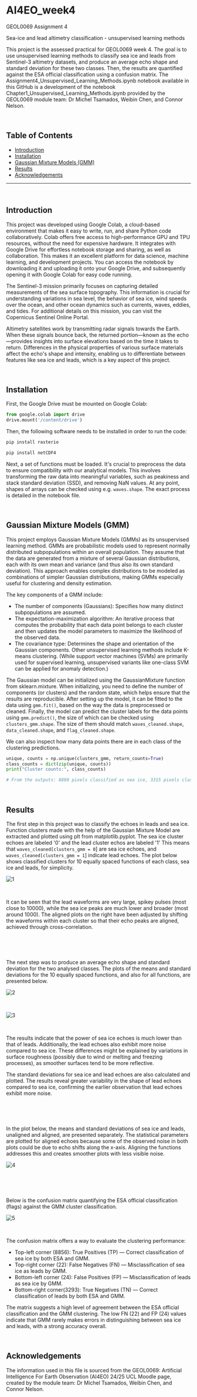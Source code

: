 # AI4EO_week4
GEOL0069 Assignment 4

Sea-ice and lead altimetry classification - unsupervised learning methods

This project is the assessed practical for GEOL0069 week 4. The goal is to use unsupervised learning methods to classify sea ice and leads from Sentinel-3 altimetry datasets, and produce an average echo shape and standard deviation for these two classes. Then, the results are quantified against the ESA official classification using a confusion matrix. The Assignment4_Unsupervised_Learning_Methods.ipynb notebook available in this GitHub is a development of the notebook Chapter1_Unsupervised_Learning_Methods.ipynb provided by the GEOL0069 module team: Dr Michel Tsamados, Weibin Chen, and Connor Nelson.

<br>  

## Table of Contents
- [Introduction](#introduction)
- [Installation](#installation)
- [Gaussian Mixture Models (GMM)](#gaussian-mixture-models-gmm)
- [Results](#results)
- [Acknowledgements](#acknowledgements)

---

<br>  

## Introduction

This project was developed using Google Colab, a cloud-based environment that makes it easy to write, run, and share Python code collaboratively. Colab offers free access to high-performance GPU and TPU resources, without the need for expensive hardware. It integrates with Google Drive for effortless notebook storage and sharing, as well as collaboration. This makes it an excellent platform for data science, machine learning, and development projects. You can access the notebook by downloading it and uploading it onto your Google Drive, and subsequently opening it with Google Colab for easy code running.


The Sentinel-3 mission primarily focuses on capturing detailed measurements of the sea surface topography. This information is crucial for understanding variations in sea level, the behavior of sea ice, wind speeds over the ocean, and other ocean dynamics such as currents, waves, eddies, and tides. For additional details on this mission, you can visit the Copernicus Sentinel Online Portal.


Altimetry satellites work by transmitting radar signals towards the Earth. When these signals bounce back, the returned portion—known as the echo—provides insights into surface elevations based on the time it takes to return. Differences in the physical properties of various surface materials affect the echo's shape and intensity, enabling us to differentiate between features like sea ice and leads, which is a key aspect of this project.





<br>  

## Installation

First, the Google Drive must be mounted on Google Colab:

```python
from google.colab import drive
drive.mount('/content/drive')
```

Then, the following software needs to be installed in order to run the code:

```python
pip install rasterio
```
```python
pip install netCDF4
```

Next, a set of functions must be loaded. It's crucial to preprocess the data to ensure compatibility with our analytical models. This involves transforming the raw data into meaningful variables, such as peakiness and stack standard deviation (SSD), and removing NaN values. At any point, shapes of arrays can be checked using e.g. `waves.shape`. The exact process is detailed in the notebook file.



<br>  

## Gaussian Mixture Models (GMM)


This project employs Gaussian Mixture Models (GMMs) as its unsupervised learning method. GMMs are probabilistic models used to represent normally distributed subpopulations within an overall population. They assume that the data are generated from a mixture of several Gaussian distributions, each with its own mean and variance (and thus also its own standard deviation). This approach enables complex distributions to be modeled as combinations of simpler Gaussian distributions, making GMMs especially useful for clustering and density estimation.

The key components of a GMM include:

- The number of components (Gaussians): Specifies how many distinct subpopulations are assumed.
- The expectation-maximization algorithm: An iterative process that computes the probability that each data point belongs to each cluster and then updates the model parameters to maximize the likelihood of the observed data.
- The covariance type: Determines the shape and orientation of the Gaussian components.
Other unsupervised learning methods include K-means clustering. (While support vector machines (SVMs) are primarily used for supervised learning, unsupervised variants like one-class SVM can be applied for anomaly detection.)

The Gaussian model can be initialized using the GaussianMixture function from sklearn.mixture. When initializing, you need to define the number of components (or clusters) and the random state, which helps ensure that the results are reproducible. After setting up the model, it can be fitted to the data using `gmm.fit()`, based on the way the data is preprocessed or cleaned. Finally, the model can predict the cluster labels for the data points using `gmm.predict()`, the size of which can be checked using `clusters_gmm.shape`. The size of them should match `waves_cleaned.shape`, `data_cleaned.shape`, and `flag_cleaned.shape`.

We can also inspect how many data points there are in each class of the clustering predictions.
```python
unique, counts = np.unique(clusters_gmm, return_counts=True)
class_counts = dict(zip(unique, counts))
print("Cluster counts:", class_counts)

# From the outputs: 8880 pixels classified as sea ice, 3315 pixels classified as leads
```

<br>  




## Results

The first step in this project was to classify the echoes in leads and sea ice. Function clusters made with the help of the Gaussian Mixture Model are extracted and plotted using plt from matplotlib.pyplot. The sea ice cluster echoes are labeled '0' and the lead cluster echos are labeled '1' This means that `waves_cleaned[clusters_gmm = 0`] are sea ice echoes, and `waves_cleaned[clusters_gmm = 1`] indicate lead echoes. The plot below shows classified clusters for 10 equally spaced functions of each class, sea ice and leads, for simplicity.

![1](https://github.com/user-attachments/assets/9ad1fa9f-5d32-4703-b970-946ab34ba70f)

<br>

It can be seen that the lead waveforms are very large, spikey pulses (most close to 10000), while the sea ice peaks are much lower and broader (most around 1000). The aligned plots on the right have been adjusted by shifting the waveforms within each cluster so that their echo peaks are aligned, achieved through cross-correlation.


<br>
<br>
<br>

The next step was to produce an average echo shape and standard deviation for the two analysed classes. The plots of the means and standard deviations for the 10 equally spaced functions, and also for all functions, are presented below. 

![2](https://github.com/user-attachments/assets/246ef65c-3cb9-48f2-ba9a-bc281ed113cf)

<br>


![3](https://github.com/user-attachments/assets/dc1f93c1-6491-4417-8e7f-918aed4db2cd)


<br>



The results indicate that the power of sea ice echoes is much lower than that of leads. Additionally, the lead echoes also exhibit more noise compared to sea ice. These differences might be explained by variations in surface roughness (possibly due to wind or melting and freezing processes), as smoother surfaces tend to be more reflective. 

The standard deviations for sea ice and lead echoes are also calculated and plotted. The results reveal greater variability in the shape of lead echoes compared to sea ice, confirming the earlier observation that lead echoes exhibit more noise.



<br>
<br>
<br>

In the plot below, the means and standard deviations of sea ice and leads, unaligned and aligned, are presented separately. The statistical parameters are plotted for aligned echoes because some of the observed noise in both plots could be due to echo shifts along the x-axis. Aligning the functions addresses this and creates smoother plots with less visible noise.

![4](https://github.com/user-attachments/assets/15e20798-5d73-493a-862d-a4441acab884)

<br>
<br>
<br>

Below is the confusion matrix quantifying the ESA official classification (flags) against the GMM cluster classification.

![5](https://github.com/user-attachments/assets/7f70d127-1c57-4d6b-be02-2de897e7e24a)

<br>  

The confusion matrix offers a way to evaluate the clustering performance:


- Top-left corner (8856): True Positives (TP) — Correct classification of sea ice by both ESA and GMM.
- Top-right corner (22): False Negatives (FN) — Misclassification of sea ice as leads by GMM.
- Bottom-left corner (24): False Positives (FP) — Misclassification of leads as sea ice by GMM.
- Bottom-right corner(3293): True Negatives (TN) — Correct classification of leads by both ESA and GMM.


The matrix suggests a high level of agreement between the ESA official classification and the GMM clustering. The low FN (22) and FP (24) values indicate that GMM rarely makes errors in distinguishing between sea ice and leads, with a strong accuracy overall.


<br>  

## Acknowledgements
The information used in this file is sourced from the GEOL0069: Artificial Intelligence For Earth Observation (AI4EO) 24/25 UCL Moodle page, created by the module team: Dr Michel Tsamados, Weibin Chen, and Connor Nelson.
